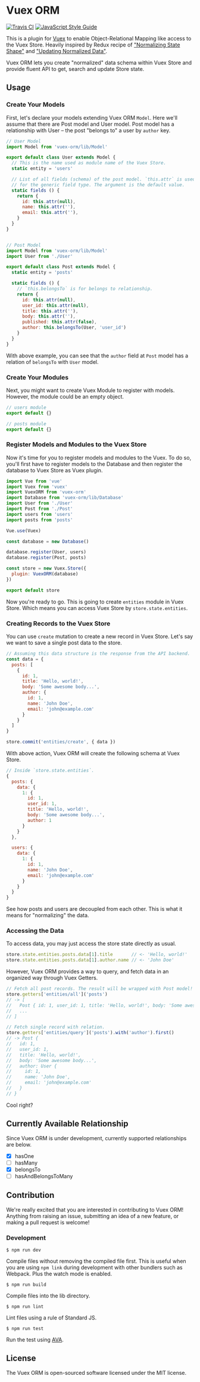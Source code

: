 # Vuex ORM

[![Travis CI](https://travis-ci.org/revolver-app/vuex-orm.svg?branch=master)](https://travis-ci.org/revolver-app/vuex-orm)
[![JavaScript Style Guide](https://img.shields.io/badge/code_style-standard-brightgreen.svg)](https://standardjs.com)

This is a plugin for [Vuex](https://github.com/vuejs/vuex) to enable Object-Relational Mapping like access to the Vuex Store. Heavily inspired by Redux recipe of ["Normalizing State Shape"](http://redux.js.org/docs/recipes/reducers/NormalizingStateShape.html) and ["Updating Normalized Data"](http://redux.js.org/docs/recipes/reducers/UpdatingNormalizedData.html).

Vuex ORM lets you create "normalized" data schema within Vuex Store and provide fluent API to get, search and update Store state.

## Usage

### Create Your Models

First, let's declare your models extending Vuex ORM `Model`. Here we'll assume that there are Post model and User model. Post model has a relationship with User – the post "belongs to" a user by `author` key.

```js
// User Model
import Model from 'vuex-orm/lib/Model'

export default class User extends Model {
  // This is the name used as module name of the Vuex Store.
  static entity = 'users'

  // List of all fields (schema) of the post model. `this.attr` is used
  // for the generic field type. The argument is the default value.
  static fields () {
    return {
      id: this.attr(null),
      name: this.attr(''),
      email: this.attr(''),
    }
  }
}


// Post Model
import Model from 'vuex-orm/lib/Model'
import User from './User'

export default class Post extends Model {
  static entity = 'posts'

  static fields () {
    // `this.belongsTo` is for belongs to relationship.
    return {
      id: this.attr(null),
      user_id: this.attr(null),
      title: this.attr(''),
      body: this.attr(''),
      published: this.attr(false),
      author: this.belongsTo(User, 'user_id')
    }
  }
}
```

With above example, you can see that the `author` field at `Post` model has a relation of `belongsTo` with `User` model.

### Create Your Modules

Next, you might want to create Vuex Module to register with models. However, the module could be an empty object.

```js
// users module
export default {}

// posts module
export default {}
```

### Register Models and Modules to the Vuex Store

Now it's time for you to register models and modules to the Vuex. To do so, you'll first have to register models to the Database and then register the database to Vuex Store as Vuex plugin.

```js
import Vue from 'vue'
import Vuex from 'vuex'
import VuexORM from 'vuex-orm'
import Database from 'vuex-orm/lib/Database'
import User from './User'
import Post from './Post'
import users from 'users'
import posts from 'posts'

Vue.use(Vuex)

const database = new Database()

database.register(User, users)
database.register(Post, posts)

const store = new Vuex.Store({
  plugin: VuexORM(database)
})

export default store
```

Now you're ready to go. This is going to create `entities` module in Vuex Store. Which means you can access Vuex Store by `store.state.entities`.

### Creating Records to the Vuex Store

You can use `create` mutation to create a new record in Vuex Store. Let's say we want to save a single post data to the store.

```js
// Assuming this data structure is the response from the API backend.
const data = {
  posts: [
    {
      id: 1,
      title: 'Hello, world!',
      body: 'Some awesome body...',
      author: {
        id: 1,
        name: 'John Doe',
        email: 'john@example.com'
      }
    }
  ]
}

store.commit('entities/create', { data })
```

With above action, Vuex ORM will create the following schema at Vuex Store.

```js
// Inside `store.state.entities`.
{
  posts: {
    data: {
      1: {
        id: 1,
        user_id: 1,
        title: 'Hello, world!',
        body: 'Some awesome body...',
        author: 1
      }
    }
  },

  users: {
    data: {
      1: {
        id: 1,
        name: 'John Doe',
        email: 'john@example.com'
      }
    }
  }
}
```

See how posts and users are decoupled from each other. This is what it means for "normalizing" the data.

### Accessing the Data

To access data, you may just access the store state directly as usual.

```js
store.state.entities.posts.data[1].title       // <- 'Hello, world!'
store.state.entities.posts.data[1].author.name // <- 'John Doe'
```

However, Vuex ORM provides a way to query, and fetch data in an organized way through Vuex Getters.

```js
// Fetch all post records. The result will be wrapped with Post model!
store.getters['entities/all']('posts')
// -> [
//   Post { id: 1, user_id: 1, title: 'Hello, world!', body: 'Some awesome body...', author: 1 },
//   ...
// ]

// Fetch single record with relation.
store.getters['entities/query']('posts').with('author').first()
// -> Post {
//   id: 1,
//   user_id: 1,
//   title: 'Hello, world!',
//   body: 'Some awesome body...',
//   author: User {
//     id: 1,
//     name: 'John Doe',
//     email: 'john@example.com'
//   }
// }
```

Cool right?

## Currently Available Relationship

Since Vuex ORM is under development, currently supported relationships are below.

- [x] hasOne
- [ ] hasMany
- [x] belongsTo
- [ ] hasAndBelongsToMany

## Contribution

We're really excited that you are interested in contributing to Vuex ORM! Anything from raising an issue, submitting an idea of a new feature, or making a pull request is welcome!

### Development

```console
$ npm run dev
```

Compile files without removing the compiled file first. This is useful when you are using `npm link` during development with other bundlers such as Webpack. Plus the watch mode is enabled.

```console
$ npm run build
```

Compile files into the lib directory.

```console
$ npm run lint
```

Lint files using a rule of Standard JS.

```console
$ npm run test
```

Run the test using [AVA](https://github.com/avajs/ava).

## License

The Vuex ORM is open-sourced software licensed under the MIT license.
